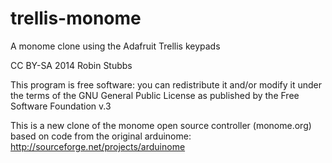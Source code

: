trellis-monome
==============

A monome clone using the Adafruit Trellis keypads 

CC BY-SA 2014 Robin Stubbs 

This program is free software: you can redistribute it and/or modify
it under the terms of the GNU General Public License as published by
the Free Software Foundation v.3

This is a new clone of the monome open source controller (monome.org)
based on code from the original arduinome: http://sourceforge.net/projects/arduinome
